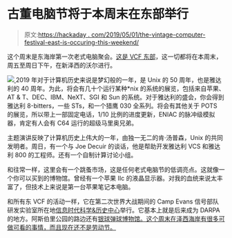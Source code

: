 # 古董电脑节将于本周末在东部举行

> 原文:[https://hackaday . com/2019/05/01/the-vintage-computer-festival-east-is-occuring-this-weekend/](https://hackaday.com/2019/05/01/the-vintage-computer-festival-east-is-happening-this-weekend/)

这个周末是东海岸第一次老式电脑聚会。[这是 VCF 东部](http://vcfed.org/wp/festivals/vintage-computer-festival-east/)，这一切都将在本周末，周五至周日下午，在新泽西的沃尔进行。

[![](../Images/2ac667a7bd63ca3931d9f464c76698b8.png) ](https://hackaday.com/wp-content/uploads/2019/03/vcf_2019.jpg) 2019 年对于计算机历史来说是梦幻般的一年，是 Unix 的 50 周年，也是雅达利的 40 周年。为此，将会有几十个运行某种*nix 的系统的展览，包括来自苹果、AT & T、DEC、IBM、NeXT、SGI 和 Sun 的系统。对于雅达利的盛会，你会得到雅达利 8-bitters，一些 STs，和一个猎鹰 030 全系列。将会有其他关于 POTS 的展览，所以带上一部固定电话，1/10 比例的进度更新，ENIAC 的脉冲级模拟器，肯定有人会有 C64 运行的超级马里奥兄弟。

主题演讲反映了计算机历史上伟大的一年，由独一无二的肯·汤普森，Unix 的共同发明者。周日，有一个与 Joe Decuir 的谈话，他是帮助开发雅达利 VCS 和雅达利 800 的工程师。还有一个自制计算讨论小组。

和往常一样，这里会有一个跳蚤市场，这是任何老式电脑节的低调亮点。这就像一个你可以买到的博物馆。曾经有一个苹果 IIc 的液晶显示器。对我的血统来说太丰富了，但技术上来说是第一台苹果笔记本电脑。

和所有东 VCF 的活动一样，它在第二次世界大战期间的 Camp Evans 信号部队研发实验室所在地[信息时代科学&历史中心](https://infoage.org/)举行。它基本上就是后来成为 DARPA 的地方。阿斯伯里公园的路边还有[银球弹球博物馆。这个周末在泽西海岸有很多可做可看的事情，而且现在还不是劳动节。](http://silverballmuseum.com/asbury-park/)